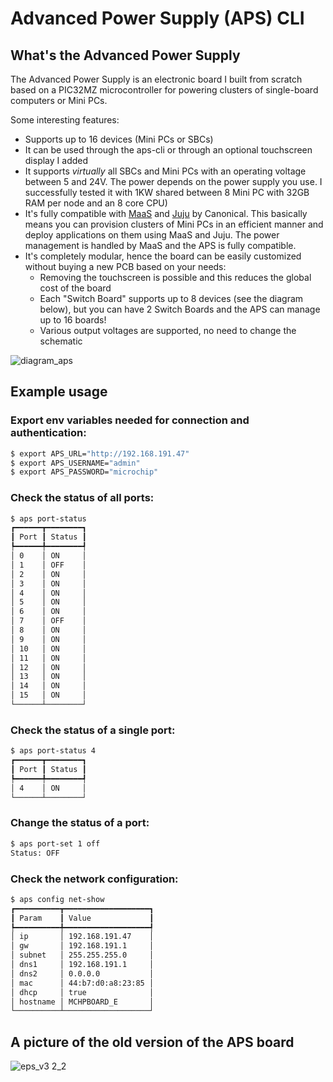 # Advanced Power Supply (APS) CLI
## What's the Advanced Power Supply
The Advanced Power Supply is an electronic board I built from scratch based on a PIC32MZ microcontroller for powering clusters of single-board computers or Mini PCs.

Some interesting features:
* Supports up to 16 devices (Mini PCs or SBCs)
* It can be used through the aps-cli or through an optional touchscreen display I added
* It supports _virtually_ all SBCs and Mini PCs with an operating voltage between 5 and 24V. The power depends on the power supply you use. I successfully tested it with 1KW shared between 8 Mini PC with 32GB RAM per node and an 8 core CPU)
* It's fully compatible with [MaaS](https://maas.io/) and [Juju](https://juju.is/) by Canonical. This basically means you can provision clusters of Mini PCs in an efficient manner and deploy applications on them using MaaS and Juju. The power management is handled by MaaS and the APS is fully compatible.
* It's completely modular, hence the board can be easily customized without buying a new PCB based on your needs:
  * Removing the touchscreen is possible and this reduces the global cost of the board
  * Each "Switch Board" supports up to 8 devices (see the diagram below), but you can have 2 Switch Boards and the APS can manage up to 16 boards!
  * Various output voltages are supported, no need to change the schematic

![diagram_aps](https://github.com/marino-mrc/aps-cli/assets/1167190/9569da2c-9f7b-4d79-aafa-a8bbe3e53be7)


## Example usage
### Export env variables needed for connection and authentication:
```bash
$ export APS_URL="http://192.168.191.47"
$ export APS_USERNAME="admin"
$ export APS_PASSWORD="microchip"
```

### Check the status of all ports:
```bash
$ aps port-status
┏━━━━━━┳━━━━━━━━┓
┃ Port ┃ Status ┃
┡━━━━━━╇━━━━━━━━┩
│ 0    │ ON     │
│ 1    │ OFF    │
│ 2    │ ON     │
│ 3    │ ON     │
│ 4    │ ON     │
│ 5    │ ON     │
│ 6    │ ON     │
│ 7    │ OFF    │
│ 8    │ ON     │
│ 9    │ ON     │
│ 10   │ ON     │
│ 11   │ ON     │
│ 12   │ ON     │
│ 13   │ ON     │
│ 14   │ ON     │
│ 15   │ ON     │
└──────┴────────┘
```

### Check the status of a single port:
```bash
$ aps port-status 4
┏━━━━━━┳━━━━━━━━┓
┃ Port ┃ Status ┃
┡━━━━━━╇━━━━━━━━┩
│ 4    │ ON     │
└──────┴────────┘
```

### Change the status of a port:
```bash
$ aps port-set 1 off
Status: OFF
```

### Check the network configuration:
```bash
$ aps config net-show
┏━━━━━━━━━━┳━━━━━━━━━━━━━━━━━━━┓
┃ Param    ┃ Value             ┃
┡━━━━━━━━━━╇━━━━━━━━━━━━━━━━━━━┩
│ ip       │ 192.168.191.47    │
│ gw       │ 192.168.191.1     │
│ subnet   │ 255.255.255.0     │
│ dns1     │ 192.168.191.1     │
│ dns2     │ 0.0.0.0           │
│ mac      │ 44:b7:d0:a8:23:85 │
│ dhcp     │ true              │
│ hostname │ MCHPBOARD_E       │
└──────────┴───────────────────┘
```
## A picture of the old version of the APS board
![eps_v3 2_2](https://github.com/marino-mrc/aps-cli/assets/1167190/9fd55f41-1324-4f38-ba61-8253e6ca95d8)
